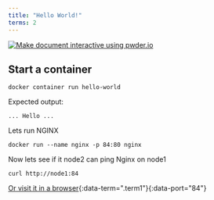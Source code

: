 ```yaml
---
title: "Hello World!"
terms: 2
---
```


[![Make document interactive using pwder.io](https://img.shields.io/badge/make%20doc%20interactive-with%20pwder.io-orange.svg)](http://pwder.io/?doc=https://github.com/jonocodes/pwder/blob/develop/examples/hello.md)

## Start a container

```.term1
docker container run hello-world
```
Expected output:
```
... Hello ...
```

Lets run NGINX
```.term1
docker run --name nginx -p 84:80 nginx
```

Now lets see if it node2 can ping Nginx on node1
```.term2
curl http://node1:84
```

[Or visit it in a browser](/){:data-term=".term1"}{:data-port="84"}
